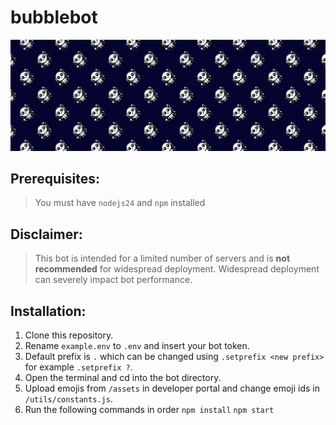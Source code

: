 # bubblebot

<img src="https://github.com/maazinalthaf/bubblebot/blob/main/assets/banner.png?raw=true"/>


## Prerequisites: 
> You must have `nodejs24` and `npm` installed


## Disclaimer:
> This bot is intended for a limited number of servers and is **not recommended** for widespread deployment. Widespread deployment can severely impact bot performance. 

## Installation: 
1. Clone this repository.
2. Rename `example.env` to `.env` and insert your bot token.
3. Default prefix is `.` which can be changed using `.setprefix <new prefix>` for example `.setprefix ?`.
4. Open the terminal and cd into the bot directory.
5. Upload emojis from `/assets` in developer portal and change emoji ids in `/utils/constants.js`. 
6. Run the following commands in order `npm install` `npm start`
